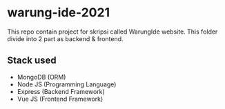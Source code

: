 # warung-ide-2021
This repo contain project for skripsi called WarungIde website. This folder divide into 2 part as backend & frontend.

## Stack used
- MongoDB (ORM)
- Node JS (Programming Language)
- Express (Backend Framework)
- Vue JS (Frontend Framework)


